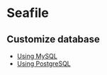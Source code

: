 # Seafile
## Customize database

* [Using MySQL](deploy/using_msql.md)
* [Using PostgreSQL](deploy/using_postgresql.md)

